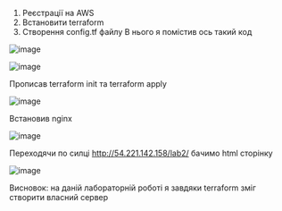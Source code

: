 1. Реєстрації на AWS
2. Встановити terraform
3. Створення config.tf файлу
В нього я помістив ось такий код

![image](https://user-images.githubusercontent.com/113981423/201170017-4b5788c6-0736-4512-84e1-5e0dc72cbde3.png)

![image](https://user-images.githubusercontent.com/113981423/201170045-b298b35f-75f8-44e4-a81b-f2f160d60744.png)

Прописав terraform init та terraform apply

![image](https://user-images.githubusercontent.com/113981423/201170809-214c9f24-6d10-44cf-8073-a98e8b7a11b8.png)

Встановив nginx

![image](https://user-images.githubusercontent.com/113981423/201172651-7d403737-24b2-4574-89ec-9347d5c9ccc1.png)

Переходячи по силці http://54.221.142.158/lab2/ бачимо html сторінку

![image](https://user-images.githubusercontent.com/113981423/201172126-9a05678c-70db-4747-8ef2-5e49523ee7b5.png)

Висновок: на даній лабораторній роботі я завдяки terraform зміг створити власний сервер

